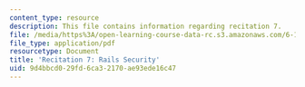 ```yaml
---
content_type: resource
description: This file contains information regarding recitation 7.
file: /media/https%3A/open-learning-course-data-rc.s3.amazonaws.com/6-170-software-studio-spring-2013/9d4bbcd029fd6ca32170ae93ede16c47_MIT6_170S13_rec7-RailsSec.pdf
file_type: application/pdf
resourcetype: Document
title: 'Recitation 7: Rails Security'
uid: 9d4bbcd0-29fd-6ca3-2170-ae93ede16c47
---
```


